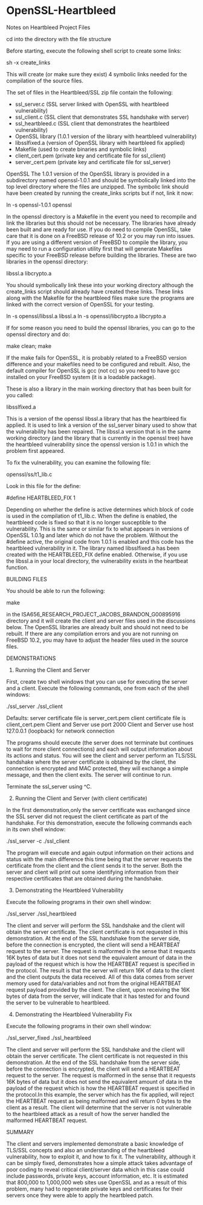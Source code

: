 # OpenSSL-Heartbleed
Notes on Heartbleed Project Files


  cd into the directory with the file structure

Before starting, execute the following shell script to create some links:

  sh -x create_links

This will create (or make sure they exist) 4 symbolic links needed for the 
compilation of the source files.

The set of files in the Heartbleed/SSL zip file contain the following:

- ssl_server.c (SSL server linked with OpenSSL with heartbleed vulnerability)
- ssl_client.c (SSL client that demonstrates SSL handshake with server)
- ssl_heartbleed.c (SSL client that demonstrates the heartbleed vulnerability)
- OpenSSL library (1.0.1 version of the library with heartbleed vulnerability)
- libsslfixed.a (version of OpenSSL library with heartbleed fix applied)
- Makefile (used to create binaries and symbolic links)
- client_cert.pem (private key and certificate file for ssl_client)
- server_cert.pem (private key and certificate file for ssl_server)

OpenSSL
The 1.0.1 version of the OpenSSL library is provided in a subdirectory named
openssl-1.0.1 and should be symbolically linked into the top level directory
where the files are unzipped. The symbolic link should have been created by
running the create_links scripts but if not, link it now:

  ln -s openssl-1.0.1 openssl

In the openssl directory is a Makefile in the event you need to recompile and
link the libraries but this should not be necessary. The libraries have already
been built and are ready for use. If you do need to compile OpenSSL, take care
that it is done on a FreeBSD release of 10.2 or you may run into issues. If you
are using a different version of FreeBSD to compile the library, you may need to
run a configuration utility first that will generate Makefiles specific to your
FreeBSD release before building the libraries. These are two libraries in the
openssl directory:

  libssl.a
  libcrypto.a

You should symbolically link these into your working directory although the 
create_links script should already have created these links. These links along
with the Makefile for the heartbleed files make sure the programs are linked
with the correct version of OpenSSL for your testing.

  ln -s openssl/libssl.a libssl.a
  ln -s openssl/libcrypto.a libcrypto.a

If for some reason you need to build the openssl libraries, you can go to the 
openssl directory and do:

  make clean; make

If the make fails for OpenSSL, it is probably related to a FreeBSD version
difference and your makefiles need to be configured and rebuilt. Also, the 
default compiler for OpenSSL is gcc (not cc) so you need to have gcc installed
on your FreeBSD system (it is a loadable package).

These is also a library in the main working directory that has been built for
you called:

  libsslfixed.a

This is a version of the openssl libssl.a library that has the heartbleed fix
applied. It is used to link a version of the ssl_server binary used to show
that the vulnerability has been repaired. The libssl.a version that is in the 
same working directory (and the library that is currently in the openssl tree)
have the heartbleed vulnerability since the openssl version is 1.0.1 in which
the problem first appeared.

To fix the vulnerability, you can examine the following file:

  openssl/ss/t1_lib.c

Look in this file for the define:

  #define HEARTBLEED_FIX	1

Depending on whether the define is active determines which block of code is used
in the compilation of t1_lib.c. When the define is enabled, the heartbleed code is
fixed so that it is no longer susceptible to the vulnerability. This is the same
or similar fix to what appears in versions of OpenSSL 1.0.1g and later which do
not have the problem. Without the #define active, the original code from 1.0.1 is
enabled and this code has the heartbleed vulnerability in it. The library named
libsslfixed.a has been created with the HEARTBLEED_FIX define enabled. Otherwise,
if you use the libssl.a in your local directory, the vulnerability exists in the 
heartbeat function.

  BUILDING FILES

You should be able to run the following:

  make

in the ISA656_RESEARCH_PROJECT_JACOBS_BRANDON_G00895916 directory and it will create the client and server files used in the 
discussions below. The OpenSSL libraries are already built and should not need
to be rebuilt. If there are any compilation errors and you are not running on
FreeBSD 10.2, you may have to adjust the header files used in the source files.

  DEMONSTRATIONS

1. Running the Client and Server

First, create two shell windows that you can use for executing the server and a
client. Execute the following commands, one from each of the shell windows:

  ./ssl_server
  ./ssl_client

  Defaults: server certificate file is server_cert.pem
	    client certificate file is client_cert.pem
	    Client and Server use port 2000
	    Client and Server use host 127.0.0.1 (loopback) for network connection

The programs should execute (the server does not terminate but continues to wait
for more client connections) and each will output information about its actions
and status. You will see the client and server perform an TLS/SSL handshake where
the server certificate is obtained by the client, the connection is encrypted and
MAC protected, they will exchange a simple message, and then the client exits. The 
server will continue to run.

Terminate the ssl_server using ^C.

2. Running the Client and Server (with client certificate)

In the first demonstration,only the server certificate was exchanged since the SSL 
server did not request the client certificate as part of the handshake. For this
demonstration, execute the following commands each in its own shell window:

  ./ssl_server -c
  ./ssl_client

The program will execute and again output information on their actions and status
with the main difference this time being that the server requests the certificate
from the client and the client sends it to the server. Both the server and client
will print out some identifying information from their respective certificates 
that are obtained during the handshake.

3. Demonstrating the Heartbleed Vulnerability

Execute the following programs in their own shell window:

  ./ssl_server
  ./ssl_heartbleed

The client and server will perform the SSL handshake and the client will obtain the 
server certificate. The client certificate is not requested in this demonstration. At
the end of the SSL handshake from the server side, before the connection is encrypted,
the client will send a HEARTBEAT request to the server. The request is malformed in
the sense that it requests 16K bytes of data but it does not send the equivalent amount
of data in the payload of the request which is how the HEARTBEAT request is specified
in the protocol. The result is that the server will return 16K of data to the client
and the client outputs the data received. All of this data comes from server memory
used for data/variables and not from the original HEARTBEAT request payload provided
by the client. The client, upon receiving the 16K bytes of data from the server, will
indicate that it has tested for and found the server to be vulnerable to heartbleed.

4. Demonstrating the Heartbleed Vulnerability Fix

Execute the following programs in their own shell window:

  ./ssl_server_fixed
  ./ssl_heartbleed

The client and server will perform the SSL handshake and the client will obtain the 
server certificate. The client certificate is not requested in this demonstration. At
the end of the SSL handshake from the server side, before the connection is encrypted,
the client will send a HEARTBEAT request to the server. The request is malformed in
the sense that it requests 16K bytes of data but it does not send the equivalent amount
of data in the payload of the request which is how the HEARTBEAT request is specified
in the protocol.In this example, the server which has the fix applied, will reject the 
HEARTBEAT request as being malformed and will return 0 bytes to the client as a result.
The client will determine that the server is not vulnerable to the heartbleed attack as
a result of how the server handled the malformed HEARTBEAT request.

  SUMMARY

The client and servers implemented demonstrate a basic knowledge of TLS/SSL concepts
and also an understanding of the heartbleed vulnerability, how to exploit it, and how
to fix it. The vulnerability, although it can be simply fixed, demonstrates how a
simple attack takes advantage of poor coding to reveal critical client/server data
which in this case could include passwords, private keys, account information, etc.
It is estimated that 800,000 to 1,000,000 web sites use OpenSSL and as a result of
this problem, many had to regenerate private keys and certificates for their servers
once they were able to apply the heartbleed patch.
